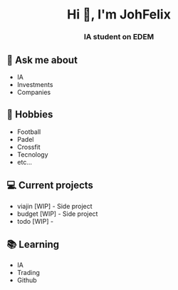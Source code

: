 <h1 align="center">Hi 👋, I'm JohFelix</h1>
<h3 align="center">IA student on EDEM</h3>

## 💬 Ask me about
- IA
- Investments
- Companies


## 📅 Hobbies
- Football
- Padel
- Crossfit
- Tecnology
- etc...


## 💻 Current projects
- viajin [WIP] - Side project
- budget [WIP] - Side project
- todo [WIP] - 

## 📚 Learning
- IA 
- Trading
- Github
